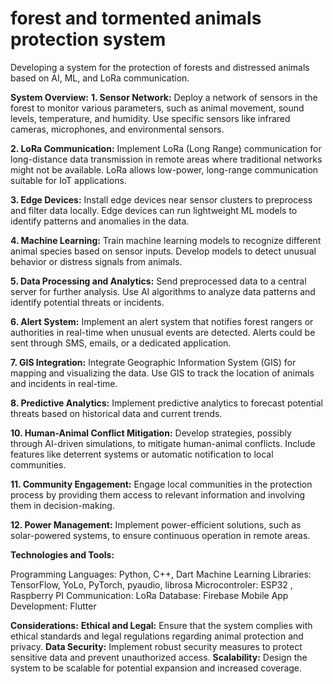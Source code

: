 # forest and tormented animals protection system 
 Developing a system for the protection of forests and distressed animals based on AI, ML, and LoRa communication.

**System Overview:**
**1. Sensor Network:**
Deploy a network of sensors in the forest to monitor various parameters, such as animal movement, sound levels, temperature, and humidity.
Use specific sensors like infrared cameras, microphones, and environmental sensors.

**2. LoRa Communication:**
Implement LoRa (Long Range) communication for long-distance data transmission in remote areas where traditional networks might not be available.
LoRa allows low-power, long-range communication suitable for IoT applications.

**3. Edge Devices:**
Install edge devices near sensor clusters to preprocess and filter data locally.
Edge devices can run lightweight ML models to identify patterns and anomalies in the data.

**4. Machine Learning:**
Train machine learning models to recognize different animal species based on sensor inputs.
Develop models to detect unusual behavior or distress signals from animals.

**5. Data Processing and Analytics:**
Send preprocessed data to a central server for further analysis.
Use AI algorithms to analyze data patterns and identify potential threats or incidents.

**6. Alert System:**
Implement an alert system that notifies forest rangers or authorities in real-time when unusual events are detected.
Alerts could be sent through SMS, emails, or a dedicated application.

**7. GIS Integration:**
Integrate Geographic Information System (GIS) for mapping and visualizing the data.
Use GIS to track the location of animals and incidents in real-time.

**8. Predictive Analytics:**
Implement predictive analytics to forecast potential threats based on historical data and current trends.

**10. Human-Animal Conflict Mitigation:**
Develop strategies, possibly through AI-driven simulations, to mitigate human-animal conflicts.
Include features like deterrent systems or automatic notification to local communities.

**11. Community Engagement:**
Engage local communities in the protection process by providing them access to relevant information and involving them in decision-making.

**12. Power Management:**
Implement power-efficient solutions, such as solar-powered systems, to ensure continuous operation in remote areas.

**Technologies and Tools:**

Programming Languages: Python, C++, Dart
Machine Learning Libraries: TensorFlow, YoLo, PyTorch, pyaudio, librosa
Microcontroler: ESP32 , Raspberry PI
Communication: LoRa
Database: Firebase
Mobile App Development: Flutter

**Considerations:**
**Ethical and Legal:** Ensure that the system complies with ethical standards and legal regulations regarding animal protection and privacy.
**Data Security:** Implement robust security measures to protect sensitive data and prevent unauthorized access.
**Scalability:** Design the system to be scalable for potential expansion and increased coverage.
